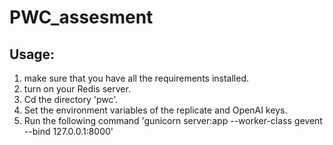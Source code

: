 # PWC_assesment

## Usage:
1. make sure that you have all the requirements installed.
2. turn on your Redis server.
3. Cd the directory 'pwc'.
4. Set the environment variables of the replicate and OpenAI keys.
5. Run the following command 'gunicorn server:app --worker-class gevent --bind 127.0.0.1:8000'
 
